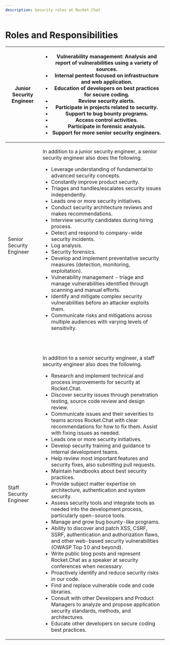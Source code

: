 ```yaml
---
description: Security roles at Rocket.Chat
---
```


# Roles and Responsibilities

| Junior Security Engineer | <ul><li>Vulnerability management: Analysis and report of vulnerabilities using a variety of sources.</li><li>Internal pentest focused on infrastructure and web application.</li><li>Education of developers on best practices for secure coding.</li><li>Review security alerts.</li><li>Participate in projects related to security.</li><li>Support to bug bounty programs.</li><li>Access control activities.</li><li>Participate in forensic analysis.</li><li>Support for more senior security engineers.</li></ul><p></p>                                                                                                                                                                                                                                                                                                                                                                                                                                                                                                                                                                                                                                                                                                                                                                                                                                                                                                                                                                                                                                                                                                                                                           |
| ------------------------ | ------------------------------------------------------------------------------------------------------------------------------------------------------------------------------------------------------------------------------------------------------------------------------------------------------------------------------------------------------------------------------------------------------------------------------------------------------------------------------------------------------------------------------------------------------------------------------------------------------------------------------------------------------------------------------------------------------------------------------------------------------------------------------------------------------------------------------------------------------------------------------------------------------------------------------------------------------------------------------------------------------------------------------------------------------------------------------------------------------------------------------------------------------------------------------------------------------------------------------------------------------------------------------------------------------------------------------------------------------------------------------------------------------------------------------------------------------------------------------------------------------------------------------------------------------------------------------------------------------------------------------------------------------------------------------------------ |
| Senior Security Engineer | <p>In addition to a junior security engineer, a senior security engineer also does the following.</p><ul><li>Leverage understanding of fundamental to advanced security concepts.</li><li>Constantly improve product security.</li><li>Triages and handles/escalates security issues independently.</li><li>Leads one or more security initiatives.</li><li>Conduct security architecture reviews and makes recommendations.</li><li>Interview security candidates during hiring process.</li><li>Detect and respond to company-wide security incidents.</li><li>Log analysis.</li><li>Security forensics.</li><li>Develop and implement preventative security measures (detection, monitoring, exploitation).</li><li>Vulnerability management - triage and manage vulnerabilities identified through scanning and manual efforts.</li><li>Identify and mitigate complex security vulnerabilities before an attacker exploits them.</li><li>Communicate risks and mitigations across multiple audiences with varying levels of sensitivity.</li></ul><p><br></p>                                                                                                                                                                                                                                                                                                                                                                                                                                                                                                                                                                                                                          |
| Staff Security Engineer  | <p>In addition to a senior security engineer, a staff security engineer also does the following.</p><ul><li>Research and implement technical and process improvements for security at Rocket.Chat. </li><li>Discover security issues through penetration testing, source code review and design review.</li><li>Communicate issues and their severities to teams across Rocket.Chat with clear recommendations for how to fix them. Assist with fixing issues as needed.</li><li>Leads one or more security initiatives.</li><li>Develop security training and guidance to internal development teams.</li><li>Help review most important features and security fixes, also submitting pull requests.</li><li>Maintain handbooks about best security practices.</li><li>Provide subject matter expertise on architecture, authentication and system security.</li><li>Assess security tools and integrate tools as needed into the development process, particularly open-source tools.</li><li>Manage and grow bug bounty-like programs.</li><li>Ability to discover and patch XSS, CSRF, SSRF, authentication and authorization flaws, and other web-based security vulnerabilities (OWASP Top 10 and beyond).</li><li>Write public blog posts and represent Rocket.Chat as a speaker at security conferences when necessary.</li><li>Proactively identify and reduce security risks in our code.</li><li>Find and replace vulnerable code and code libraries.</li><li>Consult with other Developers and Product Managers to analyze and propose application security standards, methods, and architectures.</li><li>Educate other developers on secure coding best practices.</li></ul> |
